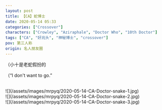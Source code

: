 ```yaml
---
layout: post
title: 【CA】蛇博士
date: 2020-05-14 05:33
categories: ["Crossover"]
characters: ["Crowley", "Aziraphale", "Doctor Who", "10th Doctor"]
tags: ["CA", "好兆头", "神秘博士", "crossover"]
pov: 第三人称
origin: 名人朋友圈
---
```


（小十是老蛇假扮的

（“I don't want to go.”

<br>
![](/assets/images/mrpyq/2020-05-14-CA-Doctor-snake-1.jpg)

<br>
![](/assets/images/mrpyq/2020-05-14-CA-Doctor-snake-2.jpg)

<br>
![](/assets/images/mrpyq/2020-05-14-CA-Doctor-snake-3.jpg)
